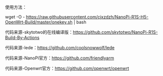使用方法：

wget -O - https://raw.githubusercontent.com/cjxzdzh/NanoPi-R1S-H5-OpenWrt-Build/master/onekey.sh | bash


代码来源-skytotwo的在线编译版：https://github.com/skytotwo/NanoPi-R1S-Build-By-Actions

代码来源-lede：https://github.com/coolsnowwolf/lede

代码来源-NanoPi官方：https://github.com/friendlyarm

代码来源-Openwrt官方：https://github.com/openwrt/openwrt

